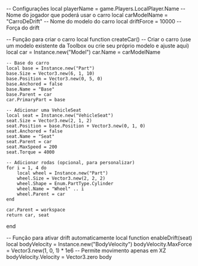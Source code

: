 -- Configurações
local playerName = game.Players.LocalPlayer.Name -- Nome do jogador que poderá usar o carro
local carModelName = "CarroDeDrift" -- Nome do modelo do carro
local driftForce = 10000 -- Força do drift

-- Função para criar o carro
local function createCar()
    -- Criar o carro (use um modelo existente da Toolbox ou crie seu próprio modelo e ajuste aqui)
    local car = Instance.new("Model")
    car.Name = carModelName

    -- Base do carro
    local base = Instance.new("Part")
    base.Size = Vector3.new(6, 1, 10)
    base.Position = Vector3.new(0, 5, 0)
    base.Anchored = false
    base.Name = "Base"
    base.Parent = car
    car.PrimaryPart = base

    -- Adicionar uma VehicleSeat
    local seat = Instance.new("VehicleSeat")
    seat.Size = Vector3.new(2, 1, 2)
    seat.Position = base.Position + Vector3.new(0, 1, 0)
    seat.Anchored = false
    seat.Name = "Seat"
    seat.Parent = car
    seat.MaxSpeed = 200
    seat.Torque = 4000

    -- Adicionar rodas (opcional, para personalizar)
    for i = 1, 4 do
        local wheel = Instance.new("Part")
        wheel.Size = Vector3.new(2, 2, 2)
        wheel.Shape = Enum.PartType.Cylinder
        wheel.Name = "Wheel" .. i
        wheel.Parent = car
    end

    car.Parent = workspace
    return car, seat
end

-- Função para ativar drift automaticamente
local function enableDrift(seat)
    local bodyVelocity = Instance.new("BodyVelocity")
    bodyVelocity.MaxForce = Vector3.new(1, 0, 1) * 1e6 -- Permite movimento apenas em XZ
    bodyVelocity.Velocity = Vector3.zero
    body
